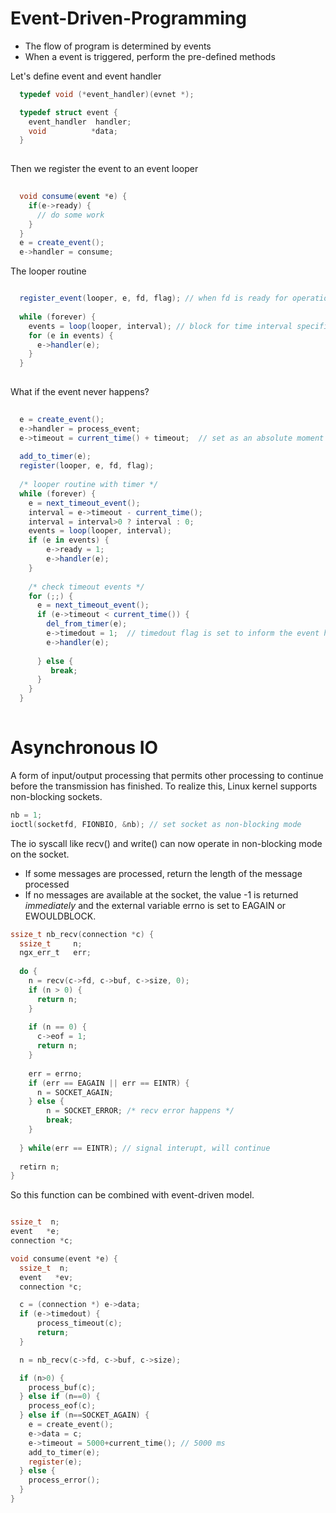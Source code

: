# Event-Driven-Programming
- The flow of program is determined by events
- When a event is triggered, perform the pre-defined methods

Let's define event and event handler
```c
  typedef void (*event_handler)(evnet *);

  typedef struct event {
    event_handler  handler;
    void          *data;
  }
  
```
Then we register the event to an event looper
```c#
  
  void consume(event *e) {
    if(e->ready) {
      // do some work
    }
  }
  e = create_event();
  e->handler = consume;

```
The looper routine
``` c#

  register_event(looper, e, fd, flag); // when fd is ready for operation, triggers event e
  
  while (forever) {
    events = loop(looper, interval); // block for time interval specified and return triggered events 
    for (e in events) {
      e->handler(e);
    }
  }
  
```
What if the event never happens?
```c#
  
  e = create_event();
  e->handler = process_event;
  e->timeout = current_time() + timeout;  // set as an absolute moment
  
  add_to_timer(e);
  register(looper, e, fd, flag);
  
  /* looper routine with timer */
  while (forever) {
    e = next_timeout_event();
    interval = e->timeout - current_time();
    interval = interval>0 ? interval : 0; 
    events = loop(looper, interval);
    if (e in events) {
        e->ready = 1;
        e->handler(e);
    }
    
    /* check timeout events */
    for (;;) {
      e = next_timeout_event();
      if (e->timeout < current_time()) {
        del_from_timer(e);
        e->timedout = 1;  // timedout flag is set to inform the event handler
        e->handler(e);
        
      } else {
         break;
      }
    }
  }
    
```
# Asynchronous IO
A form of input/output processing that permits other processing to continue before the transmission has finished.
To realize this, Linux kernel supports non-blocking sockets.

```c
nb = 1;
ioctl(socketfd, FIONBIO, &nb); // set socket as non-blocking mode
```
The io syscall like recv() and write() can now operate in non-blocking mode on the socket.
- If some messages are processed, return the length of the message processed
- If no messages are available at the socket, the value -1 is returned _immediately_ and the external variable errno is set to EAGAIN or EWOULDBLOCK. 
  
``` c
ssize_t nb_recv(connection *c) {
  ssize_t     n;
  ngx_err_t   err;
  
  do {
    n = recv(c->fd, c->buf, c->size, 0);
    if (n > 0) {
      return n;
    }
    
    if (n == 0) {
      c->eof = 1;
      return n;
    }
      
    err = errno;
    if (err == EAGAIN || err == EINTR) {
      n = SOCKET_AGAIN;
    } else {
        n = SOCKET_ERROR; /* recv error happens */
        break;
    }
    
  } while(err == EINTR); // signal interupt, will continue
  
  retirn n;
}
```
So this function can be combined with event-driven model.

```c

ssize_t  n;
event   *e;
connection *c;

void consume(event *e) {
  ssize_t  n;
  event   *ev;
  connection *c;

  c = (connection *) e->data;
  if (e->timedout) {
      process_timeout(c);
      return;
  }

  n = nb_recv(c->fd, c->buf, c->size);

  if (n>0) {
    process_buf(c);
  } else if (n==0) {
    process_eof(c);
  } else if (n==SOCKET_AGAIN) {
    e = create_event();
    e->data = c;
    e->timeout = 5000+current_time(); // 5000 ms
    add_to_timer(e);
    register(e);
  } else {
    process_error();
  }
}
```
  


